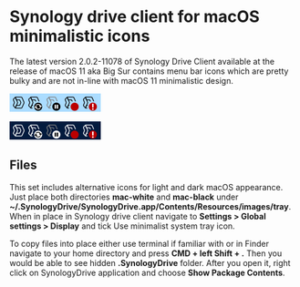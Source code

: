 # Synology drive client for macOS minimalistic icons

The latest version 2.0.2-11078 of Synology Drive Client available at the release of macOS 11 aka Big Sur contains menu bar icons which are pretty bulky and are not in-line with macOS 11 minimalistic design.

![enter image description here](https://github.com/lukas-kurka/synology-drive-icons/blob/main/sample_black.png)

![enter image description here](https://github.com/lukas-kurka/synology-drive-icons/blob/main/sample_white.png)
## Files

This set includes alternative icons for light and dark macOS appearance. Just place both directories **mac-white** and **mac-black** under **~/.SynologyDrive/SynologyDrive.app/Contents/Resources/images/tray**. When in place in Synology drive client navigate to **Settings > Global settings > Display** and tick Use minimalist system tray icon.

To copy files into place either use terminal if familiar with or in Finder navigate to your home directory and press **CMD + left Shift + .** Then you would be able to see hidden **.SynologyDrive** folder. After you open it, right click on SynologyDrive application and choose **Show Package Contents**.
